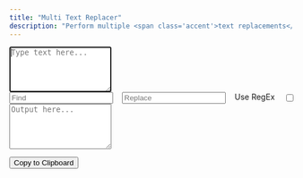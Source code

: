 ```yaml
---
title: "Multi Text Replacer"
description: "Perform multiple <span class='accent'>text replacements</span> at a time."
---
```


<link rel='stylesheet' href='/scss/zalgo.css'>
<style>
	.rule {
		display: flex;
		gap: 16px;
	}

	.rule > * {
		margin: 16px 0 !important;
	}

 	.rule label {
		white-space: nowrap;
	}
</style>

<form>
	<textarea id='input' rows='5' autofocus placeholder='Type text here...' oninput='update()'></textarea>
	<div id='text-replacers'>
		<div class='rule'>
			<input class='find' type='text' placeholder='Find' oninput='update()'>
			<input class='replace' type='text' placeholder='Replace' oninput='update()'>
			<label for='regex'>Use RegEx</label>
			<input class='regex' type='checkbox' name='regex' oninput='update()'>
		</div>
	</div>
	<textarea id='output' rows='5' readonly placeholder='Output here...'></textarea>
</form>

<div style='width: 100%' class='center'>
	<button style='margin-bottom: 0' class='btn' type='button' onclick='copy()'>Copy to Clipboard</button>
</div>

<script src='/js/text-replacer.js'></script>
